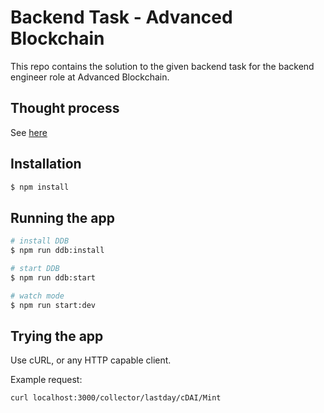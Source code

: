 # Backend Task - Advanced Blockchain

This repo contains the solution to the given backend task for the backend engineer role at Advanced Blockchain.

## Thought process

See [here](./Process.MD)

## Installation

```bash
$ npm install
```

## Running the app

```bash
# install DDB
$ npm run ddb:install

# start DDB
$ npm run ddb:start

# watch mode
$ npm run start:dev
```

## Trying the app

Use cURL, or any HTTP capable client.

Example request:

```
curl localhost:3000/collector/lastday/cDAI/Mint
```